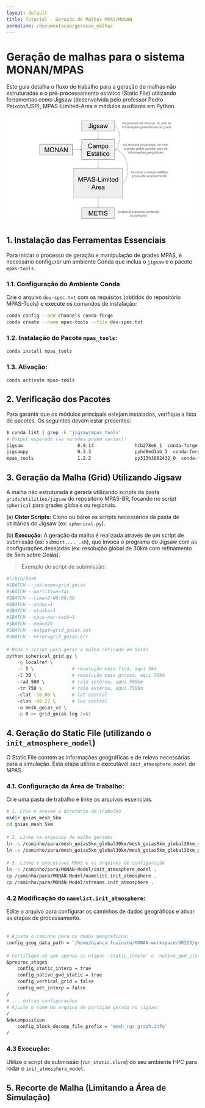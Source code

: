 ```yaml
---
layout: default
title: Tutorial - Geração de Malhas MPAS/MONAN
permalink: /documentacao/geracao_malha/
---
```


# Geração de malhas para o sistema MONAN/MPAS

Este guia detalha o fluxo de trabalho para a geração de malhas não estruturadas e o pré-processamento estático (Static File) utilizando ferramentas como Jigsaw (desenvolvida pelo professor Pedro Peixoto/USP), MPAS-Limited-Area e módulos auxiliares em Python.

![Workflow Geração da Malha](/assets/malha.jpg)

## 1. Instalação das Ferramentas Essenciais

Para iniciar o processo de geração e manipulação de grades MPAS, é necessário configurar um ambiente Conda que inclua o `jigsaw` e o pacote `mpas-tools`.

### 1.1. Configuração do Ambiente Conda

Crie o arquivo `dev-spec.txt` com os requisitos (obtidos do repositório MPAS-Tools) e execute os comandos de instalação:

```bash
conda config --add channels conda-forge
conda create --name mpas-tools --file dev-spec.txt
```

### 1.2. Instalação do Pacote `mpas_tools`:

```bash
conda install mpas_tools
```

### 1.3. Ativação:

```bash
conda activate mpas-tools
```

## 2. Verificação dos Pacotes

Para garantir que os módulos principais estejam instalados, verifique a lista de pacotes. Os seguintes devem estar presentes:

```bash
$ conda list | grep -E 'jigsaw|mpas_tools'
# Output esperado (as versões podem variar):
jigsaw                    0.9.14               hcb278e6_1  conda-forge
jigsawpy                  0.3.3                pyhd8ed1ab_3  conda-forge
mpas_tools                1.2.2                py313h3982432_0  conda-forge
```

## 3. Geração da Malha (Grid) Utilizando Jigsaw

A malha não estruturada é gerada utilizando scripts da pasta `grids/utilities/jigsaw` do repositório MPAS-BR, focando no script `spherical` para grades globais ou regionais.

(a) **Obter Scripts:** Clone ou baixe os scripts necessários da pasta de utilitários do Jigsaw (ex: `spherical.py`).

(b) **Execução:** A geração da malha é realizada através de um script de submissão (ex: `submitt.... .sh`), que invoca o programa do Jigsaw com as configurações desejadas (ex: resolução global de 30km com refinamento de 5km sobre Goiás).

> Exemplo de script de subimissão:

```bash
#!/bin/bash
#SBATCH --job-name=grid_goias
#SBATCH --partition=fat
#SBATCH --time=2-00:00:00
#SBATCH --nodes=1
#SBATCH --ntasks=1
#SBATCH --cpus-per-task=1
#SBATCH --mem=32G
#SBATCH --output=grid_goias.out
#SBATCH --error=grid_goias.err

# Roda o script para gerar a malha refinada em Goiás
python spherical_grid.py \
    -g localref \
    -r 5 \              # resolução mais fina, aqui 5km
    -l 30 \             # resolução mais grossa, aqui 30km
    -rad 500 \          # raio interno, aqui 500km
    -tr 750 \           # raio externo, aqui 750km
    -clat -16.00 \      # lat central
    -clon -49.27 \      # lon central
    -o mesh_goias_v2 \
    -p 0 >> grid_goias.log 2>&1
```

## 4. Geração do Static File (utilizando o `init_atmosphere_model`)

O Static File contém as informações geográficas e de relevo necessárias para a simulação. Esta etapa utiliza o executável `init_atmosphere_model` do MPAS.

### 4.1. Configuração da Área de Trabalho: 

Crie uma pasta de trabalho e linke os arquivos essenciais.

```bash
# 1. Crie e acesse o diretório de trabalho
mkdir goias_mesh_5km
cd goias_mesh_5km

# 2. Linke os arquivos de malha gerados
ln -s /caminho/para/mesh_goias5km_global30km/mesh_goias5km_global30km_mpas.nc .
ln -s /caminho/para/mesh_goias5km_global30km/mesh_goias5km_global30km_graph.info .

# 3. Linke o executável MPAS e os arquivos de configuração
ln -s /caminho/para/MONAN-Model/init_atmosphere_model .
cp /caminho/para/MONAN-Model/namelist.init_atmosphere .
cp /caminho/para/MONAN-Model/streams.init_atmosphere .
```

### 4.2 **Modificação do `namelist.init_atmosphere`:** 

Edite o arquivo para configurar os caminhos de dados geográficos e ativar as etapas de processamento.

```bash

# Ajuste o caminho para os dados geográficos:
config_geog_data_path = '/home/bianca.fusinato/MONAN-workspace/GRIDS/geog_data' # (Ajustar este caminho!)

# Certifique-se que apenas as etapas 'static_interp' e 'native_gwd_static' estão ativas:
&preproc_stages
    config_static_interp = true
    config_native_gwd_static = true
    config_vertical_grid = false
    config_met_interp = false
/
# ... outras configurações 
# Ajuste o nome do arquivo de partição gerado no jigsaw:
/
&decomposition
    config_block_decomp_file_prefix = 'mesh_rgs_graph.info'
/
```

### 4.3 **Execução:** 

Utilize o script de submissão (`run_static.slurm`) do seu ambiente HPC para rodar o `init_atmosphere_model`.

## 5. Recorte de Malha (Limitando a Área de Simulação)


